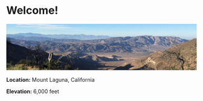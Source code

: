 # Welcome!

![ml](https://github.com/davidjaimes/davidjaimes/blob/master/mount-laguna.jpg)

**Location:** Mount Laguna, California

**Elevation:** 6,000 feet

